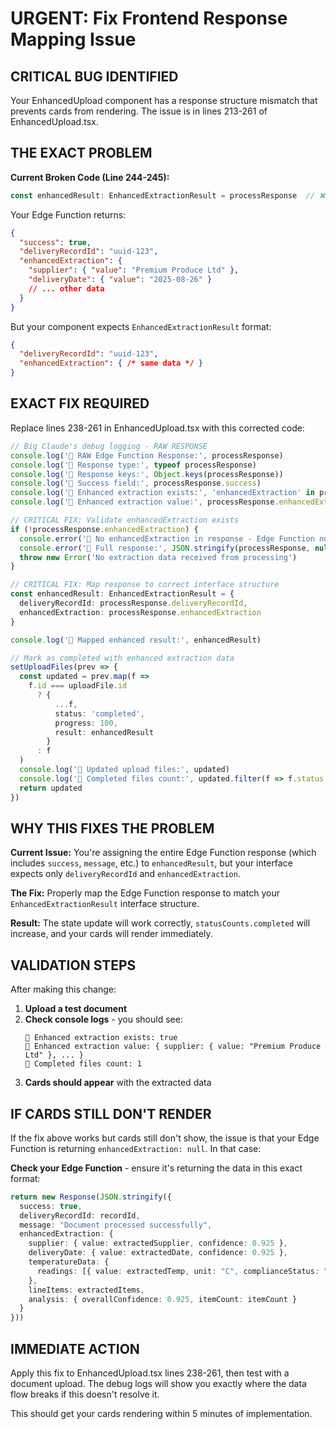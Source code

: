# URGENT: Fix Frontend Response Mapping Issue

## CRITICAL BUG IDENTIFIED

Your EnhancedUpload component has a response structure mismatch that prevents cards from rendering. The issue is in lines 213-261 of EnhancedUpload.tsx.

## THE EXACT PROBLEM

**Current Broken Code (Line 244-245):**
```typescript
const enhancedResult: EnhancedExtractionResult = processResponse  // ❌ WRONG
```

Your Edge Function returns:
```json
{
  "success": true,
  "deliveryRecordId": "uuid-123", 
  "enhancedExtraction": { 
    "supplier": { "value": "Premium Produce Ltd" },
    "deliveryDate": { "value": "2025-08-26" }
    // ... other data
  }
}
```

But your component expects `EnhancedExtractionResult` format:
```json
{
  "deliveryRecordId": "uuid-123",
  "enhancedExtraction": { /* same data */ }
}
```

## EXACT FIX REQUIRED

Replace lines 238-261 in EnhancedUpload.tsx with this corrected code:

```typescript
// Big Claude's debug logging - RAW RESPONSE
console.log('📍 RAW Edge Function Response:', processResponse)
console.log('📍 Response type:', typeof processResponse)
console.log('📍 Response keys:', Object.keys(processResponse))
console.log('📍 Success field:', processResponse.success)
console.log('📍 Enhanced extraction exists:', 'enhancedExtraction' in processResponse)
console.log('📍 Enhanced extraction value:', processResponse.enhancedExtraction)

// CRITICAL FIX: Validate enhancedExtraction exists
if (!processResponse.enhancedExtraction) {
  console.error('🚨 No enhancedExtraction in response - Edge Function not returning data properly')
  console.error('🚨 Full response:', JSON.stringify(processResponse, null, 2))
  throw new Error('No extraction data received from processing')
}

// CRITICAL FIX: Map response to correct interface structure
const enhancedResult: EnhancedExtractionResult = {
  deliveryRecordId: processResponse.deliveryRecordId,
  enhancedExtraction: processResponse.enhancedExtraction
}

console.log('📍 Mapped enhanced result:', enhancedResult)

// Mark as completed with enhanced extraction data
setUploadFiles(prev => {
  const updated = prev.map(f => 
    f.id === uploadFile.id 
      ? { 
          ...f, 
          status: 'completed', 
          progress: 100, 
          result: enhancedResult
        }
      : f
  )
  console.log('📍 Updated upload files:', updated)
  console.log('📍 Completed files count:', updated.filter(f => f.status === 'completed').length)
  return updated
})
```

## WHY THIS FIXES THE PROBLEM

**Current Issue:** You're assigning the entire Edge Function response (which includes `success`, `message`, etc.) to `enhancedResult`, but your interface expects only `deliveryRecordId` and `enhancedExtraction`.

**The Fix:** Properly map the Edge Function response to match your `EnhancedExtractionResult` interface structure.

**Result:** The state update will work correctly, `statusCounts.completed` will increase, and your cards will render immediately.

## VALIDATION STEPS

After making this change:

1. **Upload a test document**
2. **Check console logs** - you should see:
   ```
   📍 Enhanced extraction exists: true
   📍 Enhanced extraction value: { supplier: { value: "Premium Produce Ltd" }, ... }
   📍 Completed files count: 1
   ```
3. **Cards should appear** with the extracted data

## IF CARDS STILL DON'T RENDER

If the fix above works but cards still don't show, the issue is that your Edge Function is returning `enhancedExtraction: null`. In that case:

**Check your Edge Function** - ensure it's returning the data in this exact format:
```typescript
return new Response(JSON.stringify({
  success: true,
  deliveryRecordId: recordId,
  message: "Document processed successfully",
  enhancedExtraction: {
    supplier: { value: extractedSupplier, confidence: 0.925 },
    deliveryDate: { value: extractedDate, confidence: 0.925 },
    temperatureData: {
      readings: [{ value: extractedTemp, unit: "C", complianceStatus: "pass" }]
    },
    lineItems: extractedItems,
    analysis: { overallConfidence: 0.925, itemCount: itemCount }
  }
}))
```

## IMMEDIATE ACTION

Apply this fix to EnhancedUpload.tsx lines 238-261, then test with a document upload. The debug logs will show you exactly where the data flow breaks if this doesn't resolve it.

This should get your cards rendering within 5 minutes of implementation.